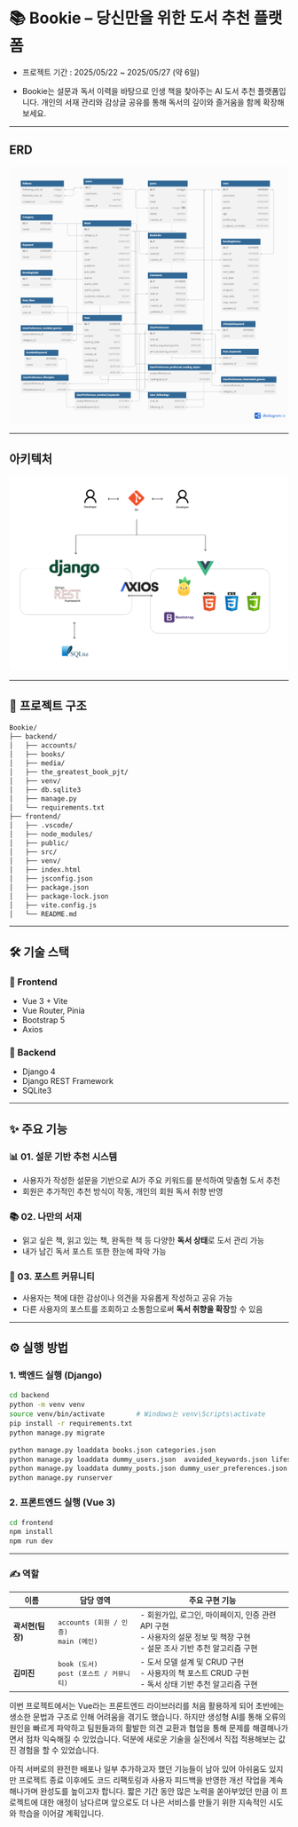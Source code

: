 # 📚 Bookie – 당신만을 위한 도서 추천 플랫폼

- 프로젝트 기간 : 2025/05/22 ~ 2025/05/27 (약 6일)

- Bookie는 설문과 독서 이력을 바탕으로 인생 책을 찾아주는 AI 도서 추천 플랫폼입니다.
개인의 서재 관리와 감상글 공유를 통해 독서의 깊이와 즐거움을 함께 확장해보세요.
---

## ERD
![ERD 이미지](./README_image/ERD.png)

---

## 아키텍처
![아키텍처 이미지](./README_image/Architecture.png)

--- 

## 📂 프로젝트 구조

```plaintext
Bookie/
├── backend/
│   ├── accounts/                 
│   ├── books/                    
│   ├── media/                    
│   ├── the_greatest_book_pjt/    
│   ├── venv/                     
│   ├── db.sqlite3                
│   ├── manage.py
│   └── requirements.txt
├── frontend/
│   ├── .vscode/
│   ├── node_modules/
│   ├── public/
│   ├── src/                     
│   ├── venv/                 
│   ├── index.html
│   ├── jsconfig.json
│   ├── package.json
│   ├── package-lock.json
│   ├── vite.config.js
│   └── README.md
```

---

## 🛠 기술 스택

### 🔸 Frontend
- Vue 3 + Vite
- Vue Router, Pinia
- Bootstrap 5
- Axios

### 🔹 Backend
- Django 4
- Django REST Framework
- SQLite3

---

## ✨ 주요 기능

### 📊 01. 설문 기반 추천 시스템
- 사용자가 작성한 설문을 기반으로 AI가 주요 키워드를 분석하여 맞춤형 도서 추천
- 회원은 추가적인 추천 방식이 작동, 개인의 회원 독서 취향 반영

### 📚 02. 나만의 서재
- 읽고 싶은 책, 읽고 있는 책, 완독한 책 등 다양한 **독서 상태**로 도서 관리 가능
- 내가 남긴 독서 포스트 또한 한눈에 파악 가능

### 💬 03. 포스트 커뮤니티
- 사용자는 책에 대한 감상이나 의견을 자유롭게 작성하고 공유 가능
- 다른 사용자의 포스트를 조회하고 소통함으로써 **독서 취향을 확장**할 수 있음

---

## ⚙️ 실행 방법

### 1. 백엔드 실행 (Django)
```bash
cd backend
python -m venv venv
source venv/bin/activate        # Windows는 venv\Scripts\activate
pip install -r requirements.txt
python manage.py migrate
```

```bash
python manage.py loaddata books.json categories.json
python manage.py loaddata dummy_users.json  avoided_keywords.json lifestyle_keywords.json reading_styles.json
python manage.py loaddata dummy_posts.json dummy_user_preferences.json dummy_reading_state.json dummy_keyword.json dummy_post_keywod.json
python manage.py runserver
```

### 2. 프론트엔드 실행 (Vue 3)
```bash
cd frontend
npm install
npm run dev
```

---

### ✍️ 역할

| 이름             | 담당 영역                                   | 주요 구현 기능                                                                                                                 |
| ---------------- | ------------------------------------------- | ------------------------------------------------------------------------------------------------------------------------------ |
| **곽서현(팀장)** | `accounts (회원 / 인증)`<br>`main (메인)`   | - 회원가입, 로그인, 마이페이지, 인증 관련 API 구현<br>- 사용자의 설문 정보 및 책장 구현<br>- 설문 조사 기반 추천 알고리즘 구현 |
| **김미진**       | `book (도서)`<br>`post (포스트 / 커뮤니티)` | - 도서 모델 설계 및 CRUD 구현<br>- 사용자의 책 포스트 CRUD 구현<br>- 독서 상태 기반 추천 알고리즘 구현                         |

이번 프로젝트에서는 Vue라는 프론트엔드 라이브러리를 처음 활용하게 되어 초반에는 생소한 문법과 구조로 인해 어려움을 겪기도 했습니다. 하지만 생성형 AI를 통해 오류의 원인을 빠르게 파악하고 팀원들과의 활발한 의견 교환과 협업을 통해 문제를 해결해나가면서 점차 익숙해질 수 있었습니다. 덕분에 새로운 기술을 실전에서 직접 적용해보는 값진 경험을 할 수 있었습니다.

아직 서버로의 완전한 배포나 일부 추가하고자 했던 기능들이 남아 있어 아쉬움도 있지만 프로젝트 종료 이후에도 코드 리팩토링과 사용자 피드백을 반영한 개선 작업을 계속해나가며 완성도를 높이고자 합니다. 짧은 기간 동안 많은 노력을 쏟아부었던 만큼 이 프로젝트에 대한 애정이 남다르며 앞으로도 더 나은 서비스를 만들기 위한 지속적인 시도와 학습을 이어갈 계획입니다.

